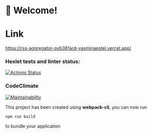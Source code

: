 # 🚀 Welcome!

# Link
https://rss-aggregator-ovb381ard-yasminaestel.vercel.app/

### Hexlet tests and linter status:
[![Actions Status](https://github.com/yasminaestel/frontend-bootcamp-project-11/workflows/hexlet-check/badge.svg)](https://github.com/yasminaestel/frontend-bootcamp-project-11/actions)

### CodeClimate
[![Maintainability](https://api.codeclimate.com/v1/badges/75151179b9226f8aa5ea/maintainability)](https://codeclimate.com/github/yasminaestel/frontend-bootcamp-project-11/maintainability)


This project has been created using **webpack-cli**, you can now run

```
npm run build
```
to bundle your application
